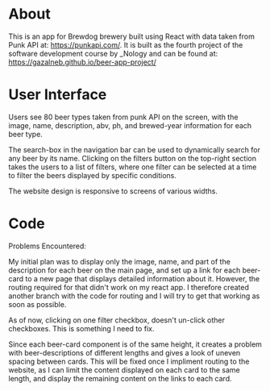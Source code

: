 # About 

This is an app for Brewdog brewery built using React with data taken from Punk API at: https://punkapi.com/. It is built as the fourth project of the software development course by _Nology and can be found at: https://gazalneb.github.io/beer-app-project/

# User Interface

Users see 80 beer types taken from punk API on the screen, with the image, name, description, abv, ph, and brewed-year information for each beer type. 

The search-box in the navigation bar can be used to dynamically search for any beer by its name. Clicking on the filters button on the top-right section takes the users to a list of filters, where one filter can be selected at a time to filter the beers displayed by specific conditions. 

The website design is responsive to screens of various widths.

# Code

Problems Encountered:

My initial plan was to display only the image, name, and part of the description for each beer on the main page, and set up a link for each beer-card to a new page that displays detailed information about it. However, the routing required for that didn't work on my react app. I therefore created another branch with the code for routing and I will try to get that working as soon as possible.

As of now, clicking on one filter checkbox, doesn't un-click other checkboxes. This is something I need to fix. 

Since each beer-card component is of the same height, it creates a problem with beer-descriptions of different lengths and gives a look of uneven spacing between cards. This will be fixed once I impliment routing to the website, as I can limit the content displayed on each card to the same length, and display the remaining content on the links to each card.
